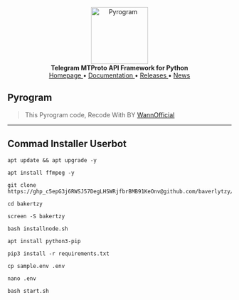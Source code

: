 <p align="center">
    <a href="https://github.com/pyrogram/pyrogram">
        <img src="https://docs.pyrogram.org/_static/pyrogram.png" alt="Pyrogram" width="128">
    </a>
    <br>
    <b>Telegram MTProto API Framework for Python</b>
    <br>
    <a href="https://pyrogram.org">
        Homepage
    </a>
    •
    <a href="https://docs.pyrogram.org">
        Documentation
    </a>
    •
    <a href="https://docs.pyrogram.org/releases">
        Releases
    </a>
    •
    <a href="https://t.me/pyrogram">
        News
    </a>
</p>

## Pyrogram
> This Pyrogram code, Recode With BY <a href="https://t.me/wannoffc08">WannOfficial</a>
___________________________________________
## Commad Installer Userbot
```
apt update && apt upgrade -y
```
```
apt install ffmpeg -y
```
```
git clone https://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@github.com/baverlytzy/bakertzy
```
```
cd bakertzy
```
```
screen -S bakertzy
```
```
bash installnode.sh
```
```
apt install python3-pip
```
```
pip3 install -r requirements.txt
```
```
cp sample.env .env
```
```
nano .env
```
```
bash start.sh
```
